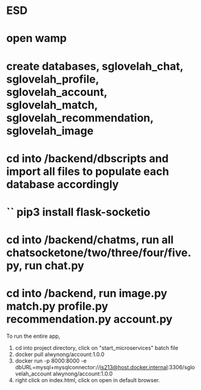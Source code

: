 # ESD

# open wamp
# create databases, sglovelah_chat, sglovelah_profile, sglovelah_account, sglovelah_match, sglovelah_recommendation, sglovelah_image
# cd into /backend/dbscripts and import all files to populate each database accordingly
# `` pip3 install flask-socketio
# cd into /backend/chatms, run all chatsocketone/two/three/four/five.py, run chat.py
# cd into /backend, run image.py match.py profile.py recommendation.py account.py

To run the entire app,
1. cd into project directory, click on "start_microservices" batch file 
1. docker pull alwynong/account:1.0.0
2. docker run -p 8000:8000 -e dbURL=mysql+mysqlconnector://is213@host.docker.internal:3306/sglovelah_account alwynong/account:1.0.0
3. right click on index.html, click on open in default browser.